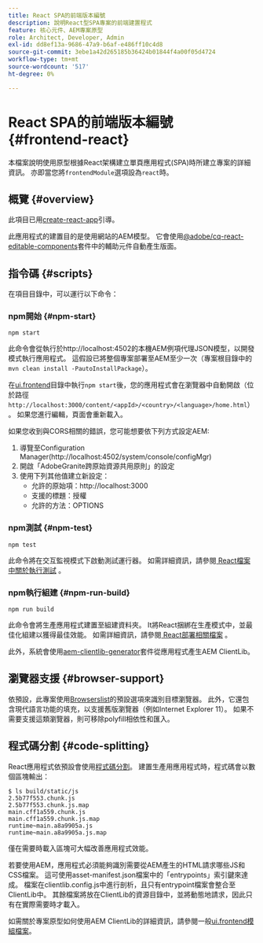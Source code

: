 ```yaml
---
title: React SPA的前端版本編號
description: 說明React型SPA專案的前端建置程式
feature: 核心元件、AEM專案原型
role: Architect, Developer, Admin
exl-id: dd8ef13a-9686-47a9-b6af-e486ff10c4d8
source-git-commit: 3ebe1a42d265185b36424b01844f4a00f05d4724
workflow-type: tm+mt
source-wordcount: '517'
ht-degree: 0%

---
```


# React SPA的前端版本編號 {#frontend-react}

本檔案說明使用原型根據React架構建立單頁應用程式(SPA)時所建立專案的詳細資訊。 亦即當您將`frontendModule`選項設為`react`時。

## 概覽 {#overview}

此項目已用[create-react-app](https://github.com/facebook/create-react-app)引導。

此應用程式的建置目的是使用網站的AEM模型。 它會使用[@adobe/cq-react-editable-components](https://www.npmjs.com/package/@adobe/cq-react-editable-components)套件中的輔助元件自動產生版面。

## 指令碼 {#scripts}

在項目目錄中，可以運行以下命令：

### npm開始 {#npm-start}

```shell
npm start
```

此命令會從執行於http://localhost:4502的本機AEM例項代理JSON模型，以開發模式執行應用程式。 這假設已將整個專案部署至AEM至少一次（專案根目錄中的`mvn clean install -PautoInstallPackage`）。

在[ui.frontend](uifrontend.md)目錄中執行`npm start`後，您的應用程式會在瀏覽器中自動開啟（位於路徑`http://localhost:3000/content/<appId>/<country>/<language>/home.html`）。 如果您進行編輯，頁面會重新載入。

如果您收到與CORS相關的錯誤，您可能想要依下列方式設定AEM:

1. 導覽至Configuration Manager(http://localhost:4502/system/console/configMgr)
1. 開啟「AdobeGranite跨原始資源共用原則」的設定
1. 使用下列其他值建立新設定：
   * 允許的原始項：http://localhost:3000
   * 支援的標題：授權
   * 允許的方法：OPTIONS

### npm測試 {#npm-test}

```shell
npm test
```

此命令將在交互監視模式下啟動測試運行器。 如需詳細資訊，請參閱[ React檔案中關於執行測試](https://facebook.github.io/create-react-app/docs/running-tests) 。

### npm執行組建 {#npm-run-build}

```shell
npm run build
```

此命令會將生產應用程式建置至組建資料夾。 It將React捆綁在生產模式中，並最佳化組建以獲得最佳效能。 如需詳細資訊，請參閱[ React部署相關檔案](https://facebook.github.io/create-react-app/docs/deployment) 。

此外，系統會使用[aem-clientlib-generator](https://github.com/wcm-io-frontend/aem-clientlib-generator)套件從應用程式產生AEM ClientLib。

## 瀏覽器支援 {#browser-support}

依預設，此專案使用[Browserslist](https://github.com/browserslist/browserslist)的預設選項來識別目標瀏覽器。 此外，它還包含現代語言功能的填充，以支援舊版瀏覽器（例如Internet Explorer 11）。 如果不需要支援這類瀏覽器，則可移除polyfill相依性和匯入。

## 程式碼分割 {#code-splitting}

React應用程式依預設會使用[程式碼分割](https://webpack.js.org/guides/code-splitting)。 建置生產用應用程式時，程式碼會以數個區塊輸出：

```shell
$ ls build/static/js
2.5b77f553.chunk.js
2.5b77f553.chunk.js.map
main.cff1a559.chunk.js
main.cff1a559.chunk.js.map
runtime~main.a8a9905a.js
runtime~main.a8a9905a.js.map
```

僅在需要時載入區塊可大幅改善應用程式效能。

若要使用AEM，應用程式必須能夠識別需要從AEM產生的HTML請求哪些JS和CSS檔案。 這可使用asset-manifest.json檔案中的「entrypoints」索引鍵來達成。 檔案在clientlib.config.js中進行剖析，且只有entrypoint檔案會整合至ClientLib中。 其餘檔案將放在ClientLib的資源目錄中，並將動態地請求，因此只有在實際需要時才載入。

如需關於專案原型如何使用AEM ClientLib的詳細資訊，請參閱一般[ui.frontend模組檔案](uifrontend.md#clientlibs)。
